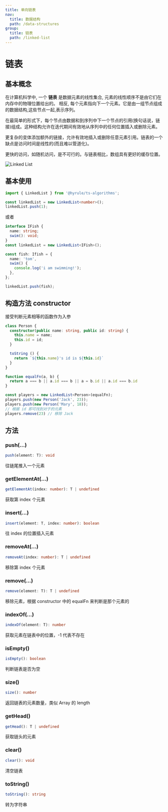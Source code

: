 ```yaml
---
title: 单向链表
nav:
  title: 数据结构
  path: /data-structures
group:
  title: 链表
  path: /linked-list
---
```


# 链表

## 基本概念

在计算机科学中, 一个 **链表** 是数据元素的线性集合, 元素的线性顺序不是由它们在内存中的物理位置给出的。 相反, 每个元素指向下一个元素。它是由一组节点组成的数据结构,这些节点一起,表示序列。

在最简单的形式下，每个节点由数据和到序列中下一个节点的引用(换句话说，链接)组成。这种结构允许在迭代期间有效地从序列中的任何位置插入或删除元素。

更复杂的变体添加额外的链接，允许有效地插入或删除任意元素引用。链表的一个缺点是访问时间是线性的(而且难以管道化)。

更快的访问，如随机访问，是不可行的。与链表相比，数组具有更好的缓存位置。

![Linked List](https://upload.wikimedia.org/wikipedia/commons/6/6d/Singly-linked-list.svg)

## 基本使用

```ts
import { LinkedList } from '@hyrule/ts-algorithms';

const linkedList = new LinkedList<number>();
linkedList.push(1);
```

或者

```ts
interface IFish {
  name: string;
  swim(): void;
}
const linkedList = new LinkedList<IFish>();

const fish: Ifish = {
  name: 'tom',
  swim() {
    console.log('i am swimming!');
  },
};

linkedList.push(fish);
```

## 构造方法 constructor

接受判断元素相等的函数作为入参

```ts
class Person {
  constructor(public name: string, public id: string) {
    this.name = name;
    this.id = id;
  }

  toString () {
    return `${this.name}'s id is ${this.id}`
  }
}

function equalFn(a, b) {
  return a === b || a.id === b || a = b.id || a.id === b.id
}

const players = new LinkedList<Person>(equalFn);
players.push(new Person('Jack', 23));
players.push(new Person('Mary', 18));
// 根据 id 即可找到对于的元素
players.remove(23) // 移除 Jack
```

## 方法

### push(...)

```ts
push(element: T): void
```

往链尾推入一个元素

### getElementAt(...)

```ts
getElementAt(index: number): T | undefined
```

获取第 index 个元素

### insert(...)

```ts
insert(element: T, index: number): boolean
```

往 index 的位置插入元素

### removeAt(...)

```ts
removeAt(index: number): T | undefined
```

移除第 index 个元素

### remove(...)

```ts
remove(element: T): T | undefined
```

移除元素，根据 constructor 中的 equalFn 来判断是那个元素的

### indexOf(...)

```ts
indexOf(element: T): number
```

获取元素在链表中的位置，-1 代表不存在

### isEmpty()

```ts
isEmpty(): boolean
```

判断链表是否为空

### size()

```ts
size(): number
```

返回链表的元素数量，类似 Array 的 length

### getHead()

```ts
getHead(): T | undefined
```

获取链头的元素

### clear()

```ts
clear(): void
```

清空链表

### toString()

```ts
toString(): string
```

转为字符串
